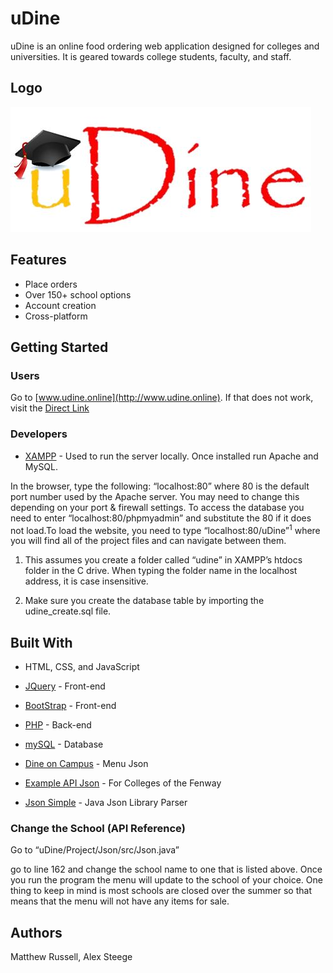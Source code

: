 # uDine

uDine is an online food ordering web application designed for colleges and universities. It is geared towards college students, faculty, and staff.

## Logo
![uDine Logo](uDineLogoWhite.JPG)

## Features

* Place orders
* Over 150+ school options
* Account creation
* Cross-platform

## Getting Started

### Users

Go to [www.udine.online](http://www.udine.online). If that does not work, visit the [Direct Link](http://udine.online.s3-website.us-east-2.amazonaws.com/)


### Developers

* [XAMPP](https://www.apachefriends.org/index.html) - Used to run the server locally.  Once installed run Apache and MySQL.

In the browser, type the following: “localhost:80” where 80 is the default port number used by the Apache server. You may need to change this depending on your port & firewall settings. To access the database you need to enter “localhost:80/phpmyadmin” and substitute the 80 if it does not load.To load the website, you need to type “localhost:80/uDine”<sup>1</sup> where you will find all of the project files and can navigate between them. 

1. This assumes you create a folder called “udine” in XAMPP’s htdocs folder in the C drive. When typing the folder name in the localhost address, it is case insensitive.

2. Make sure you create the database table by importing the udine_create.sql file.

## Built With

* HTML, CSS, and JavaScript
* [JQuery](https://jquery.com//) - Front-end
* [BootStrap](https://getbootstrap.com/) - Front-end
* [PHP](https://secure.php.net/) - Back-end
* [mySQL](https://www.mysql.com/) - Database

* [Dine on Campus](https://www.dineoncampus.com/) - Menu Json 
* [Example API Json](https://api.dineoncampus.com/v1/sites/cof/info.json/) - For Colleges of the Fenway
* [Json Simple](https://github.com/fangyidong/json-simple) - Java Json Library Parser

### Change the School (API Reference)

Go to “uDine/Project/Json/src/Json.java”

go to line 162 and change the school name to one that is listed above.  Once you run the program the menu will update to the school of your choice.  One thing to keep in mind is most schools are closed over the summer so that means that the menu will not have any items for sale.


## Authors

Matthew Russell, 
Alex Steege
